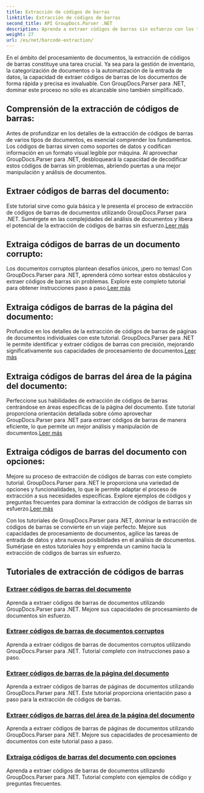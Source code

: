 ```yaml
---
title: Extracción de códigos de barras
linktitle: Extracción de códigos de barras
second_title: API GroupDocs.Parser .NET
description: Aprenda a extraer códigos de barras sin esfuerzo con los tutoriales de GroupDocs.Parser para .NET. ¡Mejore sus capacidades de procesamiento de documentos ahora!
weight: 27
url: /es/net/barcode-extraction/
---
```


En el ámbito del procesamiento de documentos, la extracción de códigos de barras constituye una tarea crucial. Ya sea para la gestión de inventario, la categorización de documentos o la automatización de la entrada de datos, la capacidad de extraer códigos de barras de los documentos de forma rápida y precisa es invaluable. Con GroupDocs.Parser para .NET, dominar este proceso no sólo es alcanzable sino también simplificado.

## Comprensión de la extracción de códigos de barras:

Antes de profundizar en los detalles de la extracción de códigos de barras de varios tipos de documentos, es esencial comprender los fundamentos. Los códigos de barras sirven como soportes de datos y codifican información en un formato visual legible por máquina. Al aprovechar GroupDocs.Parser para .NET, desbloqueará la capacidad de decodificar estos códigos de barras sin problemas, abriendo puertas a una mejor manipulación y análisis de documentos.

## Extraer códigos de barras del documento:
 Este tutorial sirve como guía básica y le presenta el proceso de extracción de códigos de barras de documentos utilizando GroupDocs.Parser para .NET. Sumérgete en las complejidades del análisis de documentos y libera el potencial de la extracción de códigos de barras sin esfuerzo.[Leer más](./extract-barcodes-from-document/)

## Extraiga códigos de barras de un documento corrupto:
Los documentos corruptos plantean desafíos únicos, ¡pero no temas! Con GroupDocs.Parser para .NET, aprenderá cómo sortear estos obstáculos y extraer códigos de barras sin problemas. Explore este completo tutorial para obtener instrucciones paso a paso.[Leer más](./extract-barcodes-from-corrupted-document/)

## Extraiga códigos de barras de la página del documento:
 Profundice en los detalles de la extracción de códigos de barras de páginas de documentos individuales con este tutorial. GroupDocs.Parser para .NET le permite identificar y extraer códigos de barras con precisión, mejorando significativamente sus capacidades de procesamiento de documentos.[Leer más](./extract-barcodes-from-document-page/)

## Extraiga códigos de barras del área de la página del documento:
 Perfeccione sus habilidades de extracción de códigos de barras centrándose en áreas específicas de la página del documento. Este tutorial proporciona orientación detallada sobre cómo aprovechar GroupDocs.Parser para .NET para extraer códigos de barras de manera eficiente, lo que permite un mejor análisis y manipulación de documentos.[Leer más](./extract-barcodes-from-document-page-area/)

## Extraiga códigos de barras del documento con opciones:
Mejore su proceso de extracción de códigos de barras con este completo tutorial. GroupDocs.Parser para .NET le proporciona una variedad de opciones y funcionalidades, lo que le permite adaptar el proceso de extracción a sus necesidades específicas. Explore ejemplos de códigos y preguntas frecuentes para dominar la extracción de códigos de barras sin esfuerzo.[Leer más](./extract-barcodes-from-document-with-options/)

Con los tutoriales de GroupDocs.Parser para .NET, dominar la extracción de códigos de barras se convierte en un viaje perfecto. Mejore sus capacidades de procesamiento de documentos, agilice las tareas de entrada de datos y abra nuevas posibilidades en el análisis de documentos. Sumérjase en estos tutoriales hoy y emprenda un camino hacia la extracción de códigos de barras sin esfuerzo.
## Tutoriales de extracción de códigos de barras
### [Extraer códigos de barras del documento](./extract-barcodes-from-document/)
Aprenda a extraer códigos de barras de documentos utilizando GroupDocs.Parser para .NET. Mejore sus capacidades de procesamiento de documentos sin esfuerzo.
### [Extraer códigos de barras de documentos corruptos](./extract-barcodes-from-corrupted-document/)
Aprenda a extraer códigos de barras de documentos corruptos utilizando GroupDocs.Parser para .NET. Tutorial completo con instrucciones paso a paso.
### [Extraer códigos de barras de la página del documento](./extract-barcodes-from-document-page/)
Aprenda a extraer códigos de barras de páginas de documentos utilizando GroupDocs.Parser para .NET. Este tutorial proporciona orientación paso a paso para la extracción de códigos de barras.
### [Extraer códigos de barras del área de la página del documento](./extract-barcodes-from-document-page-area/)
Aprenda a extraer códigos de barras de páginas de documentos utilizando GroupDocs.Parser para .NET. Mejore sus capacidades de procesamiento de documentos con este tutorial paso a paso.
### [Extraiga códigos de barras del documento con opciones](./extract-barcodes-from-document-with-options/)
Aprenda a extraer códigos de barras de documentos utilizando GroupDocs.Parser para .NET. Tutorial completo con ejemplos de código y preguntas frecuentes.